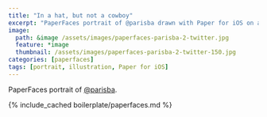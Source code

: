 ```yaml
---
title: "In a hat, but not a cowboy"
excerpt: "PaperFaces portrait of @parisba drawn with Paper for iOS on an iPad."
image: 
  path: &image /assets/images/paperfaces-parisba-2-twitter.jpg 
  feature: *image
  thumbnail: /assets/images/paperfaces-parisba-2-twitter-150.jpg
categories: [paperfaces]
tags: [portrait, illustration, Paper for iOS]
---
```


PaperFaces portrait of [@parisba](https://twitter.com/parisba).

{% include_cached boilerplate/paperfaces.md %}
